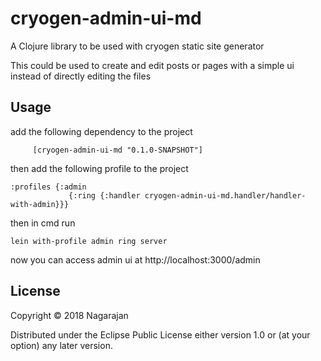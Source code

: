 # cryogen-admin-ui-md

A Clojure library to be used with cryogen static site generator

This could be used to create and edit posts or pages with a simple ui instead of directly editing the files

## Usage

add the following dependency to the project
```
	 [cryogen-admin-ui-md "0.1.0-SNAPSHOT"]
```
then add the following profile to the project

```
:profiles {:admin 
             {:ring {:handler cryogen-admin-ui-md.handler/handler-with-admin}}}
```
then in cmd run

```
lein with-profile admin ring server
```

now you can access admin ui at http://localhost:3000/admin


## License

Copyright © 2018 Nagarajan

Distributed under the Eclipse Public License either version 1.0 or (at
your option) any later version.
